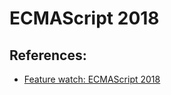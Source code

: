 # ECMAScript 2018

## References:
- [Feature watch: ECMAScript 2018](http://2ality.com/2017/02/ecmascript-2018.html)

